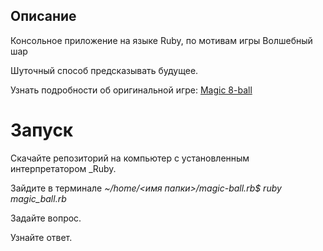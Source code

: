<h2 aling="center">Описание</h2>

Консольное приложение на языке Ruby, по мотивам игры Волшебный шар

Шуточный способ предсказывать будущее.

Узнать подробности об оригинальной игре:  [Magic 8-ball](https://ru.wikipedia.org/wiki/Magic_8_ball)

# Запуск

Скачайте репозиторий на компьютер с установленным интерпретатором _Ruby.

Зайдите в терминале _~/home/<имя папки>/magic-ball.rb$ ruby magic_ball.rb_

Задайте вопрос.

Узнайте ответ.
